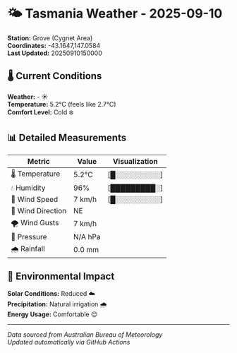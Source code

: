 # 🌤️ Tasmania Weather - 2025-09-10

**Station:** Grove (Cygnet Area)  
**Coordinates:** -43.1647,147.0584  
**Last Updated:** 20250910150000

## 🌡️ Current Conditions

**Weather:** - ☀️  
**Temperature:** 5.2°C (feels like 2.7°C)  
**Comfort Level:** Cold ❄️

## 📊 Detailed Measurements

| Metric | Value | Visualization |
|--------|-------|---------------|
| 🌡️ Temperature | 5.2°C | [█░░░░░░░░░] |
| 💧 Humidity | 96% | [█████████░] |
| 💨 Wind Speed | 7 km/h | [█░░░░░░░░░] |
| 🧭 Wind Direction | NE | |
| 🌪️ Wind Gusts | 7 km/h | |
| 🔽 Pressure | N/A hPa | |
| 🌧️ Rainfall | 0.0 mm | |

## 🌱 Environmental Impact

**Solar Conditions:** Reduced ☁️  
**Precipitation:** Natural irrigation 🌧️  
**Energy Usage:** Comfortable 😌

---
*Data sourced from Australian Bureau of Meteorology*  
*Updated automatically via GitHub Actions*
